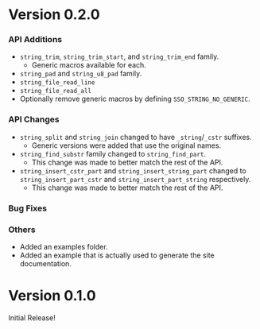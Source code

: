 # Version 0.2.0

### API Additions
* `string_trim`, `string_trim_start`, and `string_trim_end` family.
    * Generic macros available for each.
* `string_pad` and `string_u8_pad` family.
* `string_file_read_line`
* `string_file_read_all`
* Optionally remove generic macros by defining `SSO_STRING_NO_GENERIC`.

### API Changes
* `string_split` and `string_join` changed to have `_string`/`_cstr` suffixes.
    * Generic versions were added that use the original names.
* `string_find_substr` family changed to `string_find_part`.
    * This change was made to better match the rest of the API.
* `string_insert_cstr_part` and `string_insert_string_part` changed to `string_insert_part_cstr` and `string_insert_part_string` respectively.
    * This change was made to better match the rest of the API.

### Bug Fixes

### Others
* Added an examples folder.
* Added an example that is actually used to generate the site documentation.

# Version 0.1.0

Initial Release!